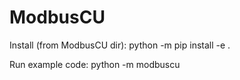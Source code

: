 # ModbusCU

Install (from ModbusCU dir):
python -m pip install -e .

Run example code:
python -m modbuscu
